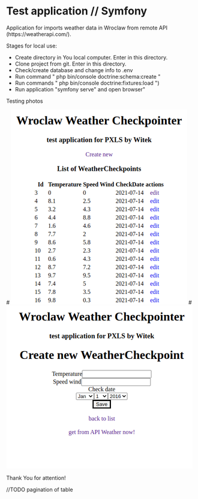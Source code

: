 <main role="main" class=" pt-5 inner cover">
                    <h1 class="cover-heading">Test application // Symfony</h1>
                    <p class="lead text-info">Application for imports weather data in Wroclaw from remote API
                        (https://weatherapi.com/).
                    </p>
                    <p class="lead">Stages for local use:
                    </p>
                    <p class="lead">
                        <ul class="list-group">
                                <li class="list-group-item">Create directory in You local computer. Enter in this directory.</li>
                                                        <li class="list-group-item">Clone project from git. Enter in this directory.</li>
                                                        <li class="list-group-item">Check/create database and change info to .env </li>
                                                         <li class="list-group-item">Run command " php bin/console doctrine:schema:create "</li>
                                                        <li class="list-group-item">Run commands " php bin/console doctrine:fixtures:load ")</li>
                                                        <li class="list-group-item">Run application "symfony serve" and open browser"</li>
                                                        </ul>
                    </p>
                    <p class="lead">Testing photos</p>
                                           # <img src="/public/test1.png" alt="Test1">
                                           # <img src="/public/test2.png" alt="Test2">
                                                     <p class="lead">Thank You for attention!</p>
                                                      </main>
                                                      
//TODO pagination of table 
